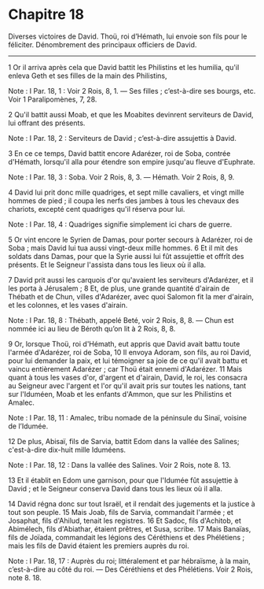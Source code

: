 # Chapitre 18

Diverses victoires de David.
Thoü, roi d’Hémath, lui envoie son fils pour le féliciter.
Dénombrement des principaux officiers de David.

***

1 Or il arriva après cela que David battit les Philistins et les humilia, qu'il enleva Geth et ses filles de la main des Philistins,

<span class="bible-note">Note : </span> I Par. 18, 1 : Voir 2 Rois, 8, 1. ― Ses filles ; c’est-à-dire ses bourgs, etc. Voir 1 Paralipomènes, 7, 28.


2 Qu'il battit aussi Moab, et que les Moabites devinrent serviteurs de David, lui offrant des présents.

<span class="bible-note">Note : </span> I Par. 18, 2 : Serviteurs de David ; c’est-à-dire assujettis à David.


3 En ce ce temps, David battit encore Adarézer, roi de Soba, contrée d'Hémath, lorsqu'il alla pour étendre son empire jusqu'au fleuve d'Euphrate.

<span class="bible-note">Note : </span> I Par. 18, 3 : Soba. Voir 2 Rois, 8, 3. ― Hémath. Voir 2 Rois, 8, 9.

4 David lui prit donc mille quadriges, et sept mille cavaliers, et vingt mille hommes de pied ; il coupa les nerfs des jambes à tous les chevaux des chariots, excepté cent quadriges qu'il réserva pour lui.

<span class="bible-note">Note : </span> I Par. 18, 4 : Quadriges signifie simplement ici chars de guerre.

5 Or vint encore le Syrien de Damas, pour porter secours à Adarézer, roi de Soba ; mais David lui tua aussi vingt-deux mille hommes. 6 Et il mit des soldats dans Damas, pour que la Syrie aussi lui fût assujettie et offrît des présents. Et le Seigneur l'assista dans tous les lieux où il alla.


7 David prit aussi les carquois d'or qu'avaient les serviteurs d'Adarézer, et il les porta à Jérusalem ; 8 Et, de plus, une grande quantité d'airain de Thébath et de Chun, villes d'Adarézer, avec quoi Salomon fit la mer d'airain, et les colonnes, et les vases d'airain.

<span class="bible-note">Note : </span> I Par. 18, 8 : Thébath, appelé Beté, voir 2 Rois, 8, 8. ― Chun est nommée ici au lieu de Béroth qu’on lit à 2 Rois, 8, 8.


9 Or, lorsque Thoü, roi d'Hémath, eut appris que David avait battu toute l'armée d'Adarézer, roi de Soba, 10 Il envoya Adoram, son fils, au roi David, pour lui demander la paix, et lui témoigner sa joie de ce qu'il avait battu et vaincu entièrement Adarézer ; car Thoü était ennemi d'Adarézer. 11 Mais quant à tous les vases d'or, d'argent et d'airain, David, le roi, les consacra au Seigneur avec l'argent et l'or qu'il avait pris sur toutes les nations, tant sur l'Iduméen, Moab et les enfants d'Ammon, que sur les Philistins et Amalec.

<span class="bible-note">Note : </span> I Par. 18, 11 : Amalec, tribu nomade de la péninsule du Sinaï, voisine de l’Idumée.


12 De plus, Abisaï, fils de Sarvia, battit Edom dans la vallée des Salines; c'est-à-dire dix-huit mille Iduméens.

<span class="bible-note">Note : </span> I Par. 18, 12 : Dans la vallée des Salines. Voir 2 Rois, note 8. 13.

13 Et il établit en Edom une garnison, pour que l'Idumée fût assujettie à David ; et le Seigneur conserva David dans tous les lieux où il alla.


14 David régna donc sur tout Israël, et il rendait des jugements et la justice à tout son peuple. 15 Mais Joab, fils de Sarvia, commandait l'armée ; et Josaphat, fils d'Ahilud, tenait les registres. 16 Et Sadoc, fils d'Achitob, et Abimélech, fils d'Abiathar, étaient prêtres, et Susa, scribe. 17 Mais Banaïas, fils de Joïada, commandait les légions des Céréthiens et des Phélétiens ; mais les fils de David étaient les premiers auprès du roi.

<span class="bible-note">Note : </span> I Par. 18, 17 : Auprès du roi; littéralement et par hébraïsme, à la main, c’est-à-dire au côté du roi. ― Des Céréthiens et des Phélétiens. Voir 2 Rois, note 8. 18.

